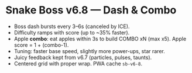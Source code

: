 # Snake Boss v6.8 — Dash & Combo

- Boss dash bursts every 3–6s (canceled by ICE).
- Difficulty ramps with score (up to ~35% faster).
- Apple **combo**: eat apples within 3s to build COMBO xN (max x5). Apple score = 1 + (combo-1).
- Tuning: faster base speed, slightly more power-ups, star rarer.
- Juicy feedback kept from v6.7 (particles, pulses, taunts).
- Centered grid with proper wrap. PWA cache `sb-v6-8`.
